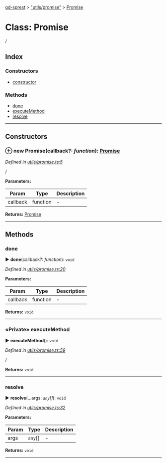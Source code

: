 [gd-sprest](../README.md) > ["utils/promise"](../modules/_utils_promise_.md) > [Promise](../classes/_utils_promise_.promise.md)



# Class: Promise


/

## Index

### Constructors

* [constructor](_utils_promise_.promise.md#constructor)


### Methods

* [done](_utils_promise_.promise.md#done)
* [executeMethod](_utils_promise_.promise.md#executemethod)
* [resolve](_utils_promise_.promise.md#resolve)



---
## Constructors
<a id="constructor"></a>


### ⊕ **new Promise**(callback?: *function*): [Promise](_utils_promise_.promise.md)



*Defined in [utils/promise.ts:5](https://github.com/gunjandatta/sprest/blob/3de79f1/src/utils/promise.ts#L5)*



/


**Parameters:**

| Param | Type | Description |
| ------ | ------ | ------ |
| callback | function   |  - |





**Returns:** [Promise](_utils_promise_.promise.md)

---



## Methods
<a id="done"></a>

###  done

► **done**(callback?: *function*): `void`




*Defined in [utils/promise.ts:20](https://github.com/gunjandatta/sprest/blob/3de79f1/src/utils/promise.ts#L20)*



**Parameters:**

| Param | Type | Description |
| ------ | ------ | ------ |
| callback | function   |  - |





**Returns:** `void`





___

<a id="executemethod"></a>

### «Private» executeMethod

► **executeMethod**(): `void`




*Defined in [utils/promise.ts:59](https://github.com/gunjandatta/sprest/blob/3de79f1/src/utils/promise.ts#L59)*



/




**Returns:** `void`





___

<a id="resolve"></a>

###  resolve

► **resolve**(...args: *`any`[]*): `void`




*Defined in [utils/promise.ts:32](https://github.com/gunjandatta/sprest/blob/3de79f1/src/utils/promise.ts#L32)*



**Parameters:**

| Param | Type | Description |
| ------ | ------ | ------ |
| args | `any`[]   |  - |





**Returns:** `void`





___


